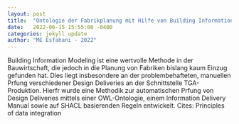 ```yaml
---
layout: post
title:  "Ontologie der Fabrikplanung mit Hilfe von Building Information Modeling (BIM)"
date:   2022-06-15 15:55:00 -0400
categories: jekyll update
author: "ME Esfahani - 2022"
---
```

Building Information Modeling ist eine wertvolle Methode in der Bauwirtschaft, die jedoch in die Planung von Fabriken bislang kaum Einzug gefunden hat. Dies liegt insbesondere an der problembehafteten, manuellen Prfung verschiedener Design Deliveries an der Schnittstelle TGA-Produktion. Hierfr wurde eine Methodik zur automatischen Prfung von Design Deliveries mittels einer OWL-Ontologie, einem Information Delivery Manual sowie auf SHACL basierenden Regeln entwickelt. Cites: Principles of data integration